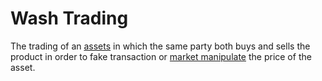 # Wash Trading
The trading of an [assets](assets.md) in which the same party both buys and sells the product in order to fake transaction or [market manipulate](market-manipulation.md) the price of the asset.